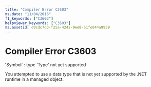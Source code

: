 ```yaml
---
title: "Compiler Error C3603"
ms.date: "11/04/2016"
f1_keywords: ["C3603"]
helpviewer_keywords: ["C3603"]
ms.assetid: d0cdc7d3-f25a-4242-9ee8-51fe044a9959
---
```

# Compiler Error C3603

'Symbol' : type 'Type' not yet supported

You attempted to use a data type that is not yet supported by the .NET runtime in a managed object.